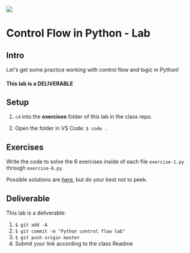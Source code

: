<img src="https://i.imgur.com/DPzk4Ok.png">

# Control Flow in Python - Lab

## Intro

Let's get some practice working with control flow and logic in Python!

#### This lab is a DELIVERABLE

## Setup

1. `cd` into the **exercises** folder of this lab in the class repo.

2. Open the folder in VS Code: `$ code .`

## Exercises

Write the code to solve the 6 exercises inside of each file `exercise-1.py` through `exercise-6.py`.

Possible solutions are [here](https://repl.it/@jim_clark/Python-Control-Flow-Lab), but do your best not to peek.

## Deliverable

This lab is a deliverable:

1. `$ git add -A`
2. `$ git commit -m "Python control flow lab"`
3. `$ git push origin master`
4. Submit your link according to the class Readme











